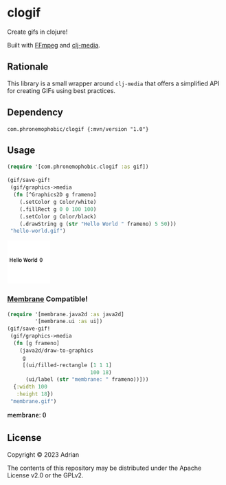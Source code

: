 # clogif

Create gifs in clojure!

Built with [FFmpeg](https://ffmpeg.org/) and [clj-media](https://github.com/phronmophobic/clj-media).

## Rationale

This library is a small wrapper around `clj-media` that offers a simplified API for creating GIFs using best practices.

## Dependency

```edn
com.phronemophobic/clogif {:mvn/version "1.0"}
```

## Usage

```clojure
(require '[com.phronemophobic.clogif :as gif])
```

```clojure
(gif/save-gif!
 (gif/graphics->media
  (fn [^Graphics2D g frameno]
    (.setColor g Color/white)
    (.fillRect g 0 0 100 100)
    (.setColor g Color/black)
    (.drawString g (str "Hello World " frameno) 5 50)))
 "hello-world.gif")
```
![Hello World](/assets/hello-world.gif?raw=true)

### [Membrane](https://github.com/phronmophobic/membrane) Compatible!

```clojure
(require '[membrane.java2d :as java2d]
         '[membrane.ui :as ui])
(gif/save-gif!
 (gif/graphics->media
  (fn [g frameno]
    (java2d/draw-to-graphics
     g
     [(ui/filled-rectangle [1 1 1]
                           100 18)
      (ui/label (str "membrane: " frameno))]))
  {:width 100
   :height 18})
 "membrane.gif")
```

![Membrane gif](/assets/membrane.gif?raw=true)

## License

Copyright © 2023 Adrian

The contents of this repository may be distributed under the Apache License v2.0 or the GPLv2.
